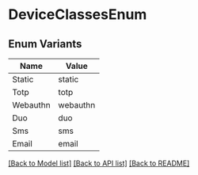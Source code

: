 # DeviceClassesEnum

## Enum Variants

| Name | Value |
|---- | -----|
| Static | static |
| Totp | totp |
| Webauthn | webauthn |
| Duo | duo |
| Sms | sms |
| Email | email |


[[Back to Model list]](../README.md#documentation-for-models) [[Back to API list]](../README.md#documentation-for-api-endpoints) [[Back to README]](../README.md)


